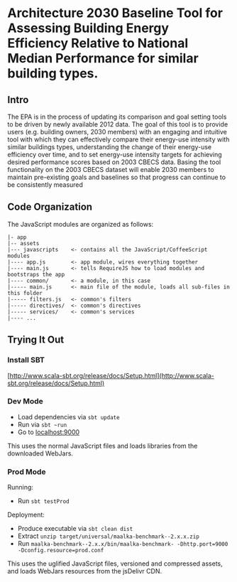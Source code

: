 # Architecture 2030 Baseline Tool for Assessing Building Energy Efficiency Relative to National Median Performance for similar building types.

## Intro

The EPA is in the process of updating its comparison and goal setting tools to be driven by newly available 2012 data.
 The goal of this tool is to provide users (e.g. building owners, 2030 members) with an engaging and intuitive tool
 with which they can effectively compare their energy-use intensity with similar buildings types, understanding
 the change of their energy-use efficiency over time, and to set energy-use intensity targets for achieving desired
 performance scores based on 2003 CBECS data. Basing the tool functionality on the 2003 CBECS dataset will enable
2030 members to maintain pre-existing goals and baselines so that progress can continue to be consistently measured

## Code Organization

The JavaScript modules are organized as follows:

    |- app
    |-- assets
    |--- javascripts    <- contains all the JavaScript/CoffeeScript modules
    |---- app.js        <- app module, wires everything together
    |---- main.js       <- tells RequireJS how to load modules and bootstraps the app
    |---- common/       <- a module, in this case
    |----- main.js      <- main file of the module, loads all sub-files in this folder
    |----- filters.js   <- common's filters
    |----- directives/  <- common's directives
    |----- services/    <- common's services
    |---- ...


## Trying It Out

### Install SBT
 [http://www.scala-sbt.org/release/docs/Setup.html](http://www.scala-sbt.org/release/docs/Setup.html)
 
### Dev Mode

* Load dependencies via `sbt update`
* Run via `sbt ~run`
* Go to [localhost:9000](http://localhost:9000)

This uses the normal JavaScript files and loads libraries from the downloaded WebJars.

### Prod Mode

Running:

* Run `sbt testProd`

Deployment:

* Produce executable via `sbt clean dist`
* Extract `unzip target/universal/maalka-benchmark--2.x.x.zip`
* Run `maalka-benchmark--2.x.x/bin/maalka-benchmark- -Dhttp.port=9000 -Dconfig.resource=prod.conf`


This uses the uglified JavaScript files, versioned and compressed assets, and loads WebJars resources from the jsDelivr CDN.
